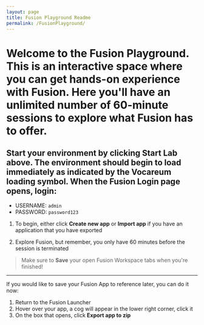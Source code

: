 ```yaml
---
layout: page
title: Fusion Playground Readme
permalink: /FusionPlayground/
---
```


<link href="../lib/public/global-training.css" rel="stylesheet"></link>

# Welcome to the Fusion Playground. This is an interactive space where you can get hands-on experience with Fusion. Here you'll have an unlimited number of 60-minute sessions to explore what Fusion has to offer. 

## Start your environment by clicking **Start Lab** above. The environment should begin to load immediately as indicated by the Vocareum loading symbol. When the Fusion Login page opens, login:
* USERNAME: ```admin```
* PASSWORD: ```password123```

1. To begin, either click **Create new app** or **Import app** if you have an application that you have exported

2. Explore Fusion, but remember, you only have 60 minutes before the session is terminated

>Make sure to **Save** your open Fusion Workspace tabs when you're finished!
___________________________________________________________________________________

If you would like to save your Fusion App to reference later, you can do it now:
1. Return to the Fusion Launcher
2. Hover over your app, a cog will appear in the lower right corner, click it
3. On the box that opens, click **Export app to zip**
